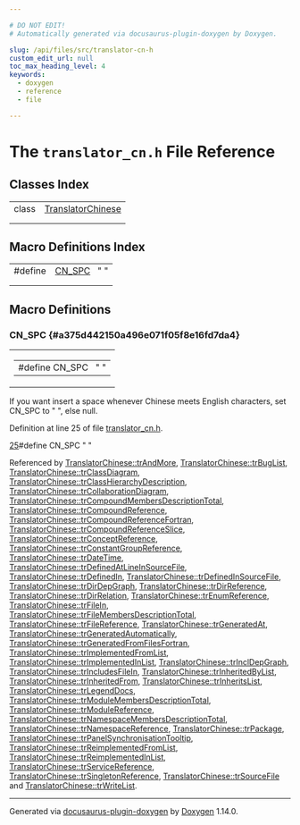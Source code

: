 ```yaml
---

# DO NOT EDIT!
# Automatically generated via docusaurus-plugin-doxygen by Doxygen.

slug: /api/files/src/translator-cn-h
custom_edit_url: null
toc_max_heading_level: 4
keywords:
  - doxygen
  - reference
  - file

---
```


<div class="doxyPage">

# The `translator_cn.h` File Reference



## Classes Index

<table class="doxyMembersIndex">

<tr class="doxyMemberIndexItem">
<td class="doxyMemberIndexItemType" align="left" valign="top">class</td>
<td class="doxyMemberIndexItemName" align="left" valign="top"><a href="/web-doxygen/docs/api/classes/translatorchinese">TranslatorChinese</a></td>
</tr>
<tr class="doxyMemberIndexDescription">
<td class="doxyMemberIndexDescriptionLeft"></td>
<td class="doxyMemberIndexDescriptionRight">
</td>
</tr>
<tr class="doxyMemberIndexSeparator">
<td class="doxyMemberIndexSeparator" colspan="2"></td>
</tr>

</table>

## Macro Definitions Index

<table class="doxyMembersIndex">

<tr class="doxyMemberIndexItem">
<td class="doxyMemberIndexItemType" align="left" valign="top">#define</td>
<td class="doxyMemberIndexItemName" align="left" valign="top"><a href="#a375d442150a496e071f05f8e16fd7da4">CN_SPC</a>&nbsp;&nbsp;&nbsp;" "</td>
</tr>
<tr class="doxyMemberIndexDescription">
<td class="doxyMemberIndexDescriptionLeft"></td>
<td class="doxyMemberIndexDescriptionRight">
</td>
</tr>
<tr class="doxyMemberIndexSeparator">
<td class="doxyMemberIndexSeparator" colspan="2"></td>
</tr>

</table>


<div class="doxySectionDef">

## Macro Definitions

### CN\_SPC {#a375d442150a496e071f05f8e16fd7da4}

<div class="doxyMemberItem">
<div class="doxyMemberProto">
<table class="doxyMemberLabels">
<tr class="doxyMemberLabels">
<td class="doxyMemberLabelsLeft">
<table class="doxyMemberName">
<tr>
<td class="doxyMemberName">#define CN_SPC&nbsp;&nbsp;&nbsp;" "</td>
</tr>
</table>
</td>
</tr>
</table>
</div>
<div class="doxyMemberDoc">




<p>If you want insert a space whenever Chinese meets English characters, set CN_SPC to " ", else null.</p>


<p>Definition at line 25 of file <a href="/web-doxygen/docs/api/files/src/translator-cn-h">translator_cn.h</a>.</p>


<div class="doxyProgramListing">

<div class="doxyCodeLine"><span class="doxyLineNumber"><a href="#a375d442150a496e071f05f8e16fd7da4">25</a></span><span class="doxyLineContent"><span class="doxyHighlightPreprocessor">#define CN_SPC " "</span></span></div>

</div>


<p>Referenced by <a href="/web-doxygen/docs/api/classes/translatorchinese/#a42cd3874582bec64a63bb712c461dc35">TranslatorChinese::trAndMore</a>, <a href="/web-doxygen/docs/api/classes/translatorchinese/#a2fe3d8a1f2696941197a2ef15a85e20d">TranslatorChinese::trBugList</a>, <a href="/web-doxygen/docs/api/classes/translatorchinese/#a73ac2b8f2d1991b7612dd67fbf3023b7">TranslatorChinese::trClassDiagram</a>, <a href="/web-doxygen/docs/api/classes/translatorchinese/#a7c73155135922f2f6790352810f7dcb9">TranslatorChinese::trClassHierarchyDescription</a>, <a href="/web-doxygen/docs/api/classes/translatorchinese/#a2c3ed5967ffffc79b51aaf0fa9b837b3">TranslatorChinese::trCollaborationDiagram</a>, <a href="/web-doxygen/docs/api/classes/translatorchinese/#a67430b58a3a2a7864f8fb526039d2c35">TranslatorChinese::trCompoundMembersDescriptionTotal</a>, <a href="/web-doxygen/docs/api/classes/translatorchinese/#ad4000c9fa1d2b9a491e02af06be6363a">TranslatorChinese::trCompoundReference</a>, <a href="/web-doxygen/docs/api/classes/translatorchinese/#a128410e5e4b84c64ba0e638b6eb60043">TranslatorChinese::trCompoundReferenceFortran</a>, <a href="/web-doxygen/docs/api/classes/translatorchinese/#a05763a29d5bfa7dd170c3f789361dc6b">TranslatorChinese::trCompoundReferenceSlice</a>, <a href="/web-doxygen/docs/api/classes/translatorchinese/#a17789273d47d5342096b8ce0f9b5b148">TranslatorChinese::trConceptReference</a>, <a href="/web-doxygen/docs/api/classes/translatorchinese/#a37efecf2466156cce544834d3062365f">TranslatorChinese::trConstantGroupReference</a>, <a href="/web-doxygen/docs/api/classes/translatorchinese/#ab1cffedb58d7be72593e127a44073e82">TranslatorChinese::trDateTime</a>, <a href="/web-doxygen/docs/api/classes/translatorchinese/#ad4e1ab979c97d28e8b4780fd2e8be5bc">TranslatorChinese::trDefinedAtLineInSourceFile</a>, <a href="/web-doxygen/docs/api/classes/translatorchinese/#a142e9a7516c0d50e40765d6fa250c6db">TranslatorChinese::trDefinedIn</a>, <a href="/web-doxygen/docs/api/classes/translatorchinese/#ad8ce4ef38bf250f5476abb2663d2d827">TranslatorChinese::trDefinedInSourceFile</a>, <a href="/web-doxygen/docs/api/classes/translatorchinese/#a306624b19f210d0c5854d625d6048131">TranslatorChinese::trDirDepGraph</a>, <a href="/web-doxygen/docs/api/classes/translatorchinese/#a2562941433f9c4c298d16c339ad4d7d6">TranslatorChinese::trDirReference</a>, <a href="/web-doxygen/docs/api/classes/translatorchinese/#a9c469df455c8155ff1061a33a28b9f23">TranslatorChinese::trDirRelation</a>, <a href="/web-doxygen/docs/api/classes/translatorchinese/#a83ce81323ce1aeeb19aee05ec6b93490">TranslatorChinese::trEnumReference</a>, <a href="/web-doxygen/docs/api/classes/translatorchinese/#a5ec1e5b09887005cbd50c12e20011e21">TranslatorChinese::trFileIn</a>, <a href="/web-doxygen/docs/api/classes/translatorchinese/#abaceeeacb9c812a8fdf923439450b477">TranslatorChinese::trFileMembersDescriptionTotal</a>, <a href="/web-doxygen/docs/api/classes/translatorchinese/#a8394337da35f51897765320ce5b07bd0">TranslatorChinese::trFileReference</a>, <a href="/web-doxygen/docs/api/classes/translatorchinese/#adde442e745ad34fdb8b1882930be2ed0">TranslatorChinese::trGeneratedAt</a>, <a href="/web-doxygen/docs/api/classes/translatorchinese/#a37043399d48389168c03bf9485342791">TranslatorChinese::trGeneratedAutomatically</a>, <a href="/web-doxygen/docs/api/classes/translatorchinese/#a985340fc233521d1dbd0588fd18341d1">TranslatorChinese::trGeneratedFromFilesFortran</a>, <a href="/web-doxygen/docs/api/classes/translatorchinese/#ab70089307b3861726b1ac9ea35406526">TranslatorChinese::trImplementedFromList</a>, <a href="/web-doxygen/docs/api/classes/translatorchinese/#a0a551049fd2bdb4dcca115e5efd4fb8a">TranslatorChinese::trImplementedInList</a>, <a href="/web-doxygen/docs/api/classes/translatorchinese/#a5ed34caaff3054ffb390bf2d92e04931">TranslatorChinese::trInclDepGraph</a>, <a href="/web-doxygen/docs/api/classes/translatorchinese/#ace27b66977dd6677d52c8f14734b2756">TranslatorChinese::trIncludesFileIn</a>, <a href="/web-doxygen/docs/api/classes/translatorchinese/#a070a268b606edf527aac9a78d79d1715">TranslatorChinese::trInheritedByList</a>, <a href="/web-doxygen/docs/api/classes/translatorchinese/#accd3e6ae5475a4c0bbaf276172868cb6">TranslatorChinese::trInheritedFrom</a>, <a href="/web-doxygen/docs/api/classes/translatorchinese/#a4b62742cbe912529d300e90f96114a8e">TranslatorChinese::trInheritsList</a>, <a href="/web-doxygen/docs/api/classes/translatorchinese/#a2901982e23dfcfbad3a954e19ec390db">TranslatorChinese::trLegendDocs</a>, <a href="/web-doxygen/docs/api/classes/translatorchinese/#ac0e4d55d069f5d015d1a1eca81612430">TranslatorChinese::trModuleMembersDescriptionTotal</a>, <a href="/web-doxygen/docs/api/classes/translatorchinese/#a3d8e1cb13accd754fd5d38e93704a25e">TranslatorChinese::trModuleReference</a>, <a href="/web-doxygen/docs/api/classes/translatorchinese/#ab5369e243cb7210c293cf572cd915619">TranslatorChinese::trNamespaceMembersDescriptionTotal</a>, <a href="/web-doxygen/docs/api/classes/translatorchinese/#aac63ccb83472d4c1d4aeeadc8f782d44">TranslatorChinese::trNamespaceReference</a>, <a href="/web-doxygen/docs/api/classes/translatorchinese/#a4ee2fe8badc7139d0721009a44246bf5">TranslatorChinese::trPackage</a>, <a href="/web-doxygen/docs/api/classes/translatorchinese/#ad4aceb9d6ff7a10eb971b693b6c4a9cf">TranslatorChinese::trPanelSynchronisationTooltip</a>, <a href="/web-doxygen/docs/api/classes/translatorchinese/#a7c35800c661d241862cc33b2a931da5a">TranslatorChinese::trReimplementedFromList</a>, <a href="/web-doxygen/docs/api/classes/translatorchinese/#ad96b5623314e4b391c98318ed8c950e4">TranslatorChinese::trReimplementedInList</a>, <a href="/web-doxygen/docs/api/classes/translatorchinese/#a22996ace5d14a2b658ae60301e2a6a6d">TranslatorChinese::trServiceReference</a>, <a href="/web-doxygen/docs/api/classes/translatorchinese/#a0e56abf1f2b709677df945bc345c5edd">TranslatorChinese::trSingletonReference</a>, <a href="/web-doxygen/docs/api/classes/translatorchinese/#af3ab8788cca01fe55d223a1e7be0f6e0">TranslatorChinese::trSourceFile</a> and <a href="/web-doxygen/docs/api/classes/translatorchinese/#af9ba5e5385b366273f8898f3f2dda129">TranslatorChinese::trWriteList</a>.</p>

</div>
</div>

</div>

<hr/>

<p class="doxyGeneratedBy">Generated via <a href="https://github.com/xpack/docusaurus-plugin-doxygen">docusaurus-plugin-doxygen</a> by <a href="https://www.doxygen.nl">Doxygen</a> 1.14.0.</p>

</div>
